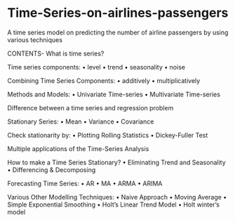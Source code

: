 # Time-Series-on-airlines-passengers
A time series model on predicting the number of airline passengers by using various techniques


CONTENTS-
What is time series?

Time series components:
•	level
•	trend
•	seasonality
•	noise

Combining Time Series Components:
•	additively
•	multiplicatively

Methods and Models:
•	Univariate Time-series 
•	Multivariate Time-series

Difference between a time series and regression problem

Stationary Series:
•	Mean
•	Variance
•	Covariance

Check stationarity by:
•	Plotting Rolling Statistics
•	Dickey-Fuller Test

Multiple applications of the Time-Series Analysis 

How to make a Time Series Stationary?
•	Eliminating Trend and Seasonality
•	Differencing & Decomposing

Forecasting Time Series: 
•	AR
•	MA
•	ARMA
•	ARIMA

Various Other Modelling Techniques: 
•	Naive Approach
•	Moving Average
•	Simple Exponential Smoothing
•	Holt’s Linear Trend Model
•	Holt winter’s model

